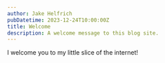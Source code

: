 ```yaml
---
author: Jake Helfrich
pubDatetime: 2023-12-24T10:00:00Z
title: Welcome
description: A welcome message to this blog site.
---
```


I welcome you to my little slice of the internet!
